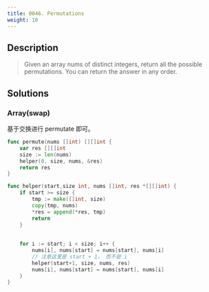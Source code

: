 ```yaml
---
title: 0046. Permutations
weight: 10
---
```


## Description

> Given an array nums of distinct integers, return all the possible permutations. You can return the answer in any order.
>
## Solutions

### Array(swap)

基于交换进行 permutate 即可。
```go
func permute(nums []int) [][]int {
	var res [][]int
	size := len(nums)
	helper(0, size, nums, &res)
	return res
}

func helper(start,size int, nums []int, res *[][]int) {
    if start >= size {
        tmp := make([]int, size)
        copy(tmp, nums)
        *res = append(*res, tmp)
        return
    }
    
    
    for i := start; i < size; i++ {
        nums[i], nums[start] = nums[start], nums[i]
        // 注意这里是 start + 1， 而不是 i
        helper(start+1, size, nums, res)
        nums[i], nums[start] = nums[start], nums[i]
    }
}

```
